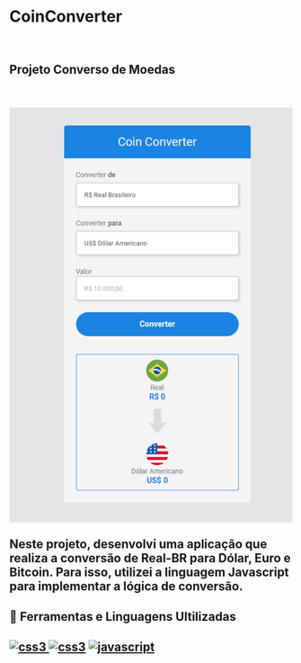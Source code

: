 # CoinConverter
<br/>
<h2>Projeto Converso de Moedas<h2>
<br/>

<img src="https://github.com/Kalleb-Mira/CoinConverter/blob/main/assets/visualProjeto.png?raw=true">

<br/>

<p> Neste projeto, desenvolvi uma aplicação que realiza a conversão de Real-BR para Dólar, Euro e Bitcoin. Para isso, utilizei a linguagem Javascript para implementar a lógica de conversão.

<br/>

<h2>🔨 Ferramentas e Linguagens Ultilizadas<h2>

<a href="https://www.w3schools.com/html/" target="_blank" rel="noreferrer"> <img src="https://img.shields.io/badge/HTML5-E34F26?style=for-the-badge&logo=html5&logoColor=white" alt="css3" /></a><a href="https://www.w3schools.com/css/" target="_blank" rel="noreferrer"> <img src="https://img.shields.io/badge/CSS3-1572B6?style=for-the-badge&logo=css3&logoColor=white" alt="css3" /></a>  <a href="https://developer.mozilla.org/en-US/docs/Web/JavaScript" target="_blank" rel="noreferrer"><img src="https://img.shields.io/badge/JavaScript-F7DF1E?style=for-the-badge&logo=javascript&logoColor=black" alt="javascript" /></a>
